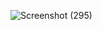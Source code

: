 ![Screenshot (295)](https://github.com/UlugbekToshmatov/Mini-Insta-Cloud/assets/106620390/78065477-a0b2-4651-825e-a1a56792421f)
